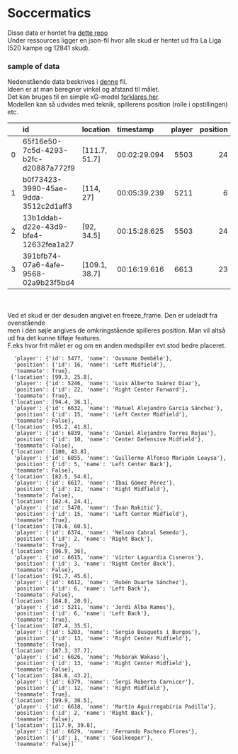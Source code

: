 # Soccermatics
Disse data er hentet fra [dette repo](https://github.com/statsbomb/open-data.git)<br>
Under ressources ligger en json-fil hvor alle skud er hentet ud fra La Liga (520 kampe og 12841 skud).<br>
### sample of data
Nedenstående data beskrives i [denne](events.pdf) fil. <br>
Ideen er at man beregner vinkel og afstand til målet.<br>
Det kan bruges til en simple xG-model [forklares her](https://www.bundesliga.com/en/bundesliga/news/expected-goals-xg-model-what-is-it-and-why-is-it-useful-sportec-solutions-3177). <br>
Modellen kan så udvides med teknik, spillerens position (rolle i opstillingen) etc.<br>


|    | id                                   | location      | timestamp    |   player |   position |   team |   under_pressure |   play_pattern | end_location       | key_pass_id                          |   first_time |   technique |   body_part |   type |   outcome |   aerial_won |   one_on_one |
|---:|:-------------------------------------|:--------------|:-------------|---------:|-----------:|-------:|-----------------:|---------------:|:-------------------|:-------------------------------------|-------------:|------------:|------------:|-------:|----------:|-------------:|-------------:|
|  0 | 65f16e50-7c5d-4293-b2fc-d20887a772f9 | [111.7, 51.7] | 00:02:29.094 |     5503 |         24 |    217 |              nan |              1 | [120, 32.7, 0.2]   | b96db2cb-9123-4596-9bfc-537a645c5991 |            1 |          91 |          40 |     87 |        98 |          nan |          nan |
|  1 | b0f73423-3990-45ae-9dda-3512c2d1aff3 | [114, 27]     | 00:05:39.239 |     5211 |          6 |    217 |              nan |              1 | [120, 35, 0.9]     | b8404e6a-e89e-40fd-8a15-e91c7b460157 |            1 |          95 |          38 |     87 |        98 |          nan |          nan |
|  2 | 13b1ddab-d22e-43d9-bfe4-12632fea1a27 | [92, 34.5]    | 00:15:28.625 |     5503 |         24 |    217 |              nan |              8 | [117.8, 38.5, 0.4] | nan                                  |          nan |          93 |          38 |     87 |       100 |          nan |          nan |
|  3 | 391bfb74-07a6-4afe-9568-02a9b23f5bd4 | [109.1, 38.7] | 00:16:19.616 |     6613 |         23 |    206 |                1 |              1 | [120, 32, 1.1]     | ce7a1f84-c7fc-4c08-a859-00fb1c6ba859 |          nan |          93 |          37 |     87 |        98 |          nan |          nan |

<br>
<br>
Ved et skud er der desuden angivet en freeze_frame. Den er udeladt fra ovenstående<br>
men i dén søjle angives de omkringstående spilleres position. Man vil altså ud fra det kunne tilføje features.<br>
F.eks hvor frit målet er og om en anden medspiller evt stod bedre placeret.

```javascript[{'location': [100.3, 37.2],
  'player': {'id': 5477, 'name': 'Ousmane Dembélé'},
  'position': {'id': 16, 'name': 'Left Midfield'},
  'teammate': True},
 {'location': [99.3, 25.8],
  'player': {'id': 5246, 'name': 'Luis Alberto Suárez Díaz'},
  'position': {'id': 22, 'name': 'Right Center Forward'},
  'teammate': True},
 {'location': [94.4, 36.1],
  'player': {'id': 6632, 'name': 'Manuel Alejandro García Sánchez'},
  'position': {'id': 15, 'name': 'Left Center Midfield'},
  'teammate': False},
 {'location': [95.2, 41.8],
  'player': {'id': 6839, 'name': 'Daniel Alejandro Torres Rojas'},
  'position': {'id': 10, 'name': 'Center Defensive Midfield'},
  'teammate': False},
 {'location': [100, 43.8],
  'player': {'id': 6855, 'name': 'Guillermo Alfonso Maripán Loaysa'},
  'position': {'id': 5, 'name': 'Left Center Back'},
  'teammate': False},
 {'location': [82.5, 54.6],
  'player': {'id': 6617, 'name': 'Ibai Gómez Pérez'},
  'position': {'id': 12, 'name': 'Right Midfield'},
  'teammate': False},
 {'location': [82.4, 24.4],
  'player': {'id': 5470, 'name': 'Ivan Rakitić'},
  'position': {'id': 15, 'name': 'Left Center Midfield'},
  'teammate': True},
 {'location': [78.6, 60.5],
  'player': {'id': 6374, 'name': 'Nélson Cabral Semedo'},
  'position': {'id': 2, 'name': 'Right Back'},
  'teammate': True},
 {'location': [96.9, 36],
  'player': {'id': 6615, 'name': 'Víctor Laguardia Cisneros'},
  'position': {'id': 3, 'name': 'Right Center Back'},
  'teammate': False},
 {'location': [91.7, 45.6],
  'player': {'id': 6612, 'name': 'Rubén Duarte Sánchez'},
  'position': {'id': 6, 'name': 'Left Back'},
  'teammate': False},
 {'location': [84.8, 20.9],
  'player': {'id': 5211, 'name': 'Jordi Alba Ramos'},
  'position': {'id': 6, 'name': 'Left Back'},
  'teammate': True},
 {'location': [87.4, 35.5],
  'player': {'id': 5203, 'name': 'Sergio Busquets i Burgos'},
  'position': {'id': 13, 'name': 'Right Center Midfield'},
  'teammate': True},
 {'location': [87.3, 37.7],
  'player': {'id': 6626, 'name': 'Mubarak Wakaso'},
  'position': {'id': 13, 'name': 'Right Center Midfield'},
  'teammate': False},
 {'location': [84.6, 43.2],
  'player': {'id': 6379, 'name': 'Sergi Roberto Carnicer'},
  'position': {'id': 12, 'name': 'Right Midfield'},
  'teammate': True},
 {'location': [99.9, 30.5],
  'player': {'id': 6618, 'name': 'Martín Aguirregabiria Padilla'},
  'position': {'id': 2, 'name': 'Right Back'},
  'teammate': False},
 {'location': [117.9, 39.8],
  'player': {'id': 6629, 'name': 'Fernando Pacheco Flores'},
  'position': {'id': 1, 'name': 'Goalkeeper'},
  'teammate': False}]```
